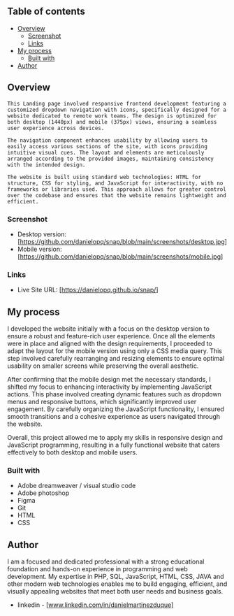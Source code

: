 ## Table of contents

- [Overview](#overview)
  - [Screenshot](#screenshot)
  - [Links](#links)
- [My process](#my-process)
  - [Built with](#built-with)
- [Author](#author)


## Overview
    This Landing page involved responsive frontend development featuring a customized dropdown navigation with icons, specifically designed for a website dedicated to remote work teams. The design is optimized for both desktop (1440px) and mobile (375px) views, ensuring a seamless user experience across devices.

    The navigation component enhances usability by allowing users to easily access various sections of the site, with icons providing intuitive visual cues. The layout and elements are meticulously arranged according to the provided images, maintaining consistency with the intended design.

    The website is built using standard web technologies: HTML for structure, CSS for styling, and JavaScript for interactivity, with no frameworks or libraries used. This approach allows for greater control over the codebase and ensures that the website remains lightweight and efficient.

### Screenshot

- Desktop version: [https://github.com/danielopq/snap/blob/main/screenshots/desktop.jpg]
- Mobile version: [https://github.com/danielopq/snap/blob/main/screenshots/mobile.jpg]


### Links

- Live Site URL: [https://danielopq.github.io/snap/]

## My process

I developed the website initially with a focus on the desktop version to ensure a robust and feature-rich user experience. Once all the elements were in place and aligned with the design requirements, I proceeded to adapt the layout for the mobile version using only a CSS media query. This step involved carefully rearranging and resizing elements to ensure optimal usability on smaller screens while preserving the overall aesthetic.

After confirming that the mobile design met the necessary standards, I shifted my focus to enhancing interactivity by implementing JavaScript actions. This phase involved creating dynamic features such as dropdown menus and responsive buttons, which significantly improved user engagement. By carefully organizing the JavaScript functionality, I ensured smooth transitions and a cohesive experience as users navigated through the website.

Overall, this project allowed me to apply my skills in responsive design and JavaScript programming, resulting in a fully functional website that caters effectively to both desktop and mobile users.

### Built with

- Adobe dreamweaver / visual studio code
- Adobe photoshop
- Figma
- Git
- HTML
- CSS

## Author

I am a focused and dedicated professional with a strong educational foundation and hands-on experience in programming and web development. My expertise in PHP, SQL, JavaScript, HTML, CSS, JAVA and other modern web technologies enables me to build engaging, efficient, and visually appealing websites that meet both user needs and business goals.

- linkedin - [www.linkedin.com/in/danielmartinezduque]

